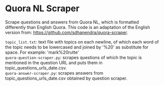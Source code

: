 # Quora NL Scraper
Scrape questions and answers from Quora NL, which is formatted differently than English Quora. This code is an adaptation of the English version from: https://github.com/sdhanendra/quora-scraper.


`topic_list.txt`: text file with topics on each newline, of which each word of the topic needs to be lowercased and joined by '%20' as substitute for space. For example: 'mark%20rutte'<br />
`quora-question-scraper.py`: scrapes questions of which the topic is mentioned in the question URL and puts them in topic_questions_urls_date.csv. <br />
`quora-answer-scraper.py`: scrapes answers from topic_questions_urls_date.csv obtained by question scraper. <br />
